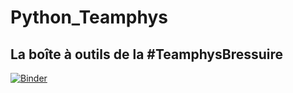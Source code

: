 # Python_Teamphys
## La boîte à outils de la #TeamphysBressuire

[![Binder](https://mybinder.org/badge_logo.svg)](https://mybinder.org/v2/gh/rom1chauviere/Python_Teamphys.git/master)
